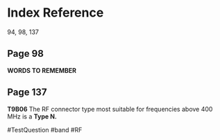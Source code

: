 # Index Reference
94, 98, 137

## Page 98
**WORDS TO REMEMBER**

## Page 137
**T9B06** The RF connector type most suitable for frequencies above 400 MHz is a **Type N.**

#TestQuestion 
#band
#RF